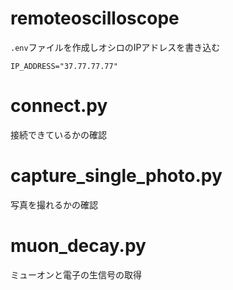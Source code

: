 # remoteoscilloscope

`.env`ファイルを作成しオシロのIPアドレスを書き込む
```
IP_ADDRESS="37.77.77.77"
```

# connect.py

接続できているかの確認

# capture_single_photo.py

写真を撮れるかの確認

# muon_decay.py

ミューオンと電子の生信号の取得